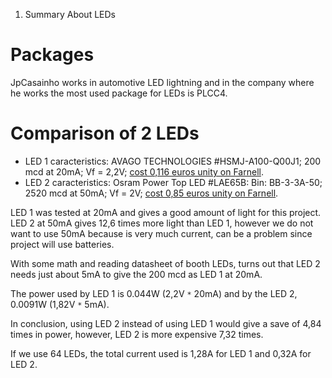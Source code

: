   1. Summary About LEDs

# Packages #
JpCasainho works in automotive LED lightning and in the company where he works the most used package for LEDs is PLCC4.

# Comparison of 2 LEDs #
  * LED 1 caracteristics: AVAGO TECHNOLOGIES #HSMJ-A100-Q00J1; 200 mcd at 20mA; Vf = 2,2V; [cost 0,116 euros unity on Farnell](http://pt.farnell.com/jsp/search/productdetail.jsp?SKU=4134369).
  * LED 2 caracteristics: Osram Power Top LED #LAE65B: Bin: BB-3-3A-50; 2520 mcd at 50mA; Vf = 2V; [cost 0,85 euros unity on Farnell](http://pt.farnell.com/1226385RL/optoelectronics/product.us0?sku=osram-lae65f-cada-24-1-z).

LED 1 was tested at 20mA and gives a good amount of light for this project. LED 2 at 50mA gives 12,6 times more light than LED 1, however we do not want to use 50mA because is very much current, can be a problem since project will use batteries.

With some math and reading datasheet of booth LEDs, turns out that LED 2 needs just about 5mA to give the 200 mcd as LED 1 at 20mA.

The power used by LED 1 is 0.044W (2,2V `*` 20mA) and by the LED 2, 0.0091W (1,82V `*` 5mA).

In conclusion, using LED 2 instead of using LED 1 would give a save of 4,84 times in power, however, LED 2 is more expensive 7,32 times.

If we use 64 LEDs, the total current used is 1,28A for LED 1 and 0,32A for LED 2.